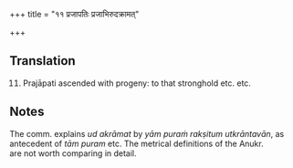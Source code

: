 +++
title = "११ प्रजापतिः प्रजाभिरुदक्रामत्"

+++
## Translation
11. Prajāpati ascended with progeny: to that stronghold etc. etc.

## Notes
The comm. explains *ud akrāmat* by *yām puraṁ rakṣitum utkrāntavān*, as  
antecedent of *tām puram* etc. The metrical definitions of the Anukr.  
are not worth comparing in detail.
